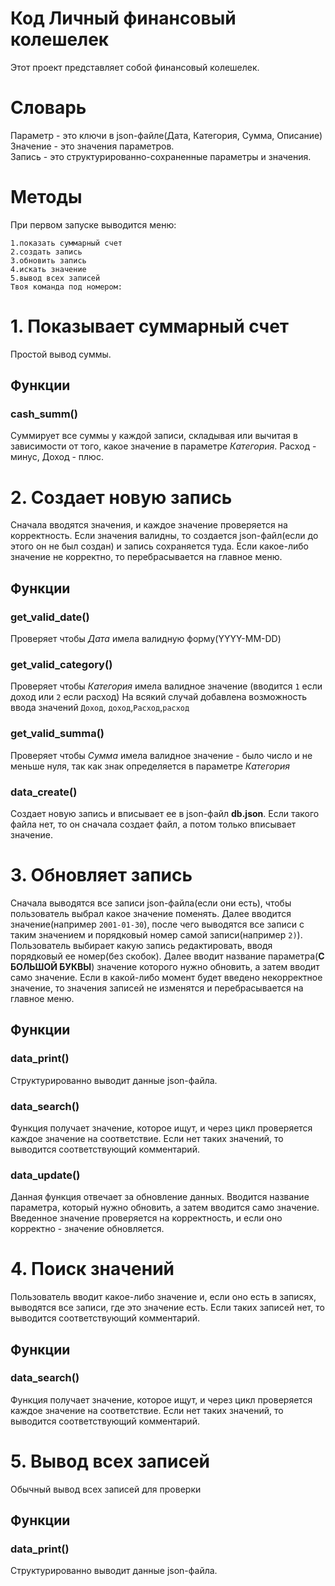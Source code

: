 # Код Личный финансовый колешелек
Этот проект представляет собой финансовый колешелек.

# Словарь
Параметр - это ключи в json-файле(Дата, Категория, Сумма, Описание)<br>
Значение - это значения параметров.<br>
Запись - это структурированно-сохраненные параметры и значения.<br>
# Методы
При первом запуске выводится меню:
```
1.показать суммарный счет
2.создать запись
3.обновить запись
4.искать значение
5.вывод всех записей
Твоя команда под номером: 
```
# 1. Показывает суммарный счет
Простой вывод суммы.
## Функции
### cash_summ()
Суммирует все суммы у каждой записи, складывая или вычитая в зависимости от того, какое значение в параметре *Категория*. Расход - минус, Доход - плюс.

# 2. Создает новую запись
Сначала вводятся значения, и каждое значение проверяется на корректность. Если значения валидны, то создается json-файл(если до этого он не был создан) и запись сохраняется туда. Если какое-либо значение не корректно, то перебрасывается на главное меню.
## Функции
### get_valid_date()
Проверяет чтобы *Дата* имела валидную форму(YYYY-MM-DD)
<br>
### get_valid_category()
Проверяет чтобы *Категория* имела валидное значение (вводится `1` если доход или `2` если расход)
На всякий случай добавлена возможность ввода значений `Доход`, `доход`,`Расход`,`расход`
<br>
### get_valid_summa()
Проверяет чтобы *Сумма* имела валидное значение - было число и не меньше нуля, так как знак определяется в параметре *Категория*
<br>
### data_create()
Создает новую запись и вписывает ее в json-файл **db.json**. Если такого файла нет, то он сначала создает файл, а потом только вписывает значение.

# 3. Обновляет запись
Сначала выводятся все записи json-файла(если они есть), чтобы пользователь выбрал какое значение поменять. Далее вводится значение(например `2001-01-30`), после чего выводятся все записи с таким значением и порядковый номер самой записи(например `2)`). Пользователь выбирает какую запись редактировать, вводя порядковый ее номер(без скобок). Далее вводит название параметра(<b>С БОЛЬШОЙ БУКВЫ</b>) значение которого нужно обновить, а затем вводит само значение. Если в какой-либо момент будет введено некорректное значение, то значения записей не изменятся и перебрасывается на главное меню.
## Функции
### data_print()
Структурированно выводит данные json-файла.
<br>
### data_search()
Функция получает значение, которое ищут, и через цикл проверяется каждое значение на соответствие. Если нет таких значений, то выводится соответствующий комментарий.
<br>
### data_update()
Данная функция отвечает за обновление данных. Вводится название параметра, который нужно обновить, а затем вводится само значение. Введенное значение проверяется на корректность, и если оно корректно - значение обновляется.

# 4. Поиск значений
Пользователь вводит какое-либо значение и, если оно есть в записях, выводятся все записи, где это значение есть. Если таких записей нет, то выводится соответствующий комментарий.
## Функции
### data_search()
Функция получает значение, которое ищут, и через цикл проверяется каждое значение на соответствие. Если нет таких значений, то выводится соответствующий комментарий.

# 5. Вывод всех записей
Обычный вывод всех записей для проверки
## Функции
### data_print()
Структурированно выводит данные json-файла.


